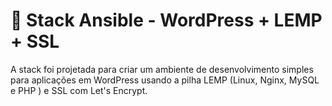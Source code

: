 # 🚀 Stack Ansible - WordPress + LEMP + SSL
 
A stack foi projetada para criar um ambiente de desenvolvimento simples para aplicações em WordPress usando a pilha LEMP (Linux, Nginx, MySQL e PHP ) e SSL com Let's Encrypt.


